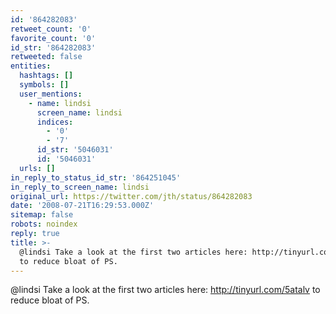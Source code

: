 ```yaml
---
id: '864282083'
retweet_count: '0'
favorite_count: '0'
id_str: '864282083'
retweeted: false
entities:
  hashtags: []
  symbols: []
  user_mentions:
    - name: lindsi
      screen_name: lindsi
      indices:
        - '0'
        - '7'
      id_str: '5046031'
      id: '5046031'
  urls: []
in_reply_to_status_id_str: '864251045'
in_reply_to_screen_name: lindsi
original_url: https://twitter.com/jth/status/864282083
date: '2008-07-21T16:29:53.000Z'
sitemap: false
robots: noindex
reply: true
title: >-
  @lindsi Take a look at the first two articles here: http://tinyurl.com/5atalv
  to reduce bloat of PS.
---
```


@lindsi Take a look at the first two articles here: http://tinyurl.com/5atalv to reduce bloat of PS.